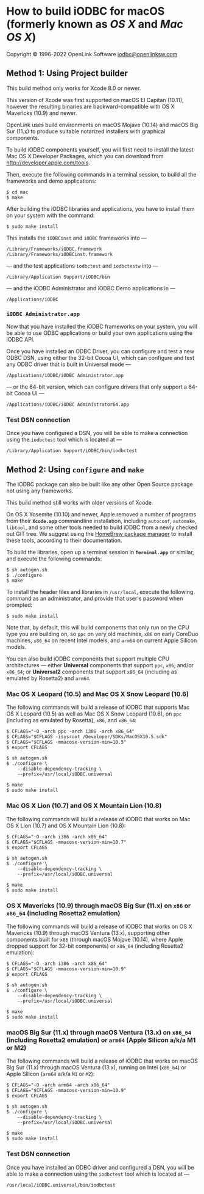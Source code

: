 # How to build iODBC for macOS (formerly known as _OS X_ and _Mac OS X_)

Copyright © 1996-2022 OpenLink Software <iodbc@openlinksw.com>

## Method 1: Using Project builder

This build method only works for Xcode 8.0 or newer.

This version of Xcode was first supported on macOS El Capitan (10.11), however the resulting binaries
are backward-compatible with OS X Mavericks (10.9) and newer.

OpenLink uses build environments on macOS Mojave (10.14) and macOS Big Sur (11.x) to produce suitable
notarized installers with graphical components.

To build iODBC components yourself, you will first need to install the latest Mac OS X Developer 
Packages, which you can download from <http://developer.apple.com/tools>.

Then, execute the following commands in a terminal session, to build all the frameworks and demo applications:

```shell
$ cd mac 
$ make
```

After building the iODBC libraries and applications, you have to install them on your system with the command:

```shell
$ sudo make install
```

This installs the `iODBCinst` and `iODBC` frameworks into —

```shell
/Library/Frameworks/iODBC.framework 
/Library/Frameworks/iODBCinst.framework
```

— and the test applications `iodbctest` and `iodbctestw` into —

```shell
/Library/Application Support/iODBC/bin
```

— and the iODBC Administrator and iODBC Demo applications in —

```shell
/Applications/iODBC
```

### `iODBC Administrator.app`

Now that you have installed the iODBC frameworks on your system, you will be able to use ODBC applications or build your own
applications using the iODBC API.

Once you have installed an ODBC Driver, you can configure and test a new ODBC DSN, using either the 32-bit Cocoa UI, which can configure
and test any ODBC driver that is built in Universal mode —

```shell
/Applications/iODBC/iODBC Administrator.app
```

— or the 64-bit version, which can configure drivers that only support a 64-bit Cocoa UI —

```shell
/Applications/iODBC/iODBC Administrator64.app
```

### Test DSN connection

Once you have configured a DSN, you will be able to make a connection using the `iodbctest` tool which is located at —

```shell
/Library/Application Support/iODBC/bin/iodbctest
```

## Method 2: Using `configure` and `make`

The iODBC package can also be built like any other Open Source package not using any frameworks.

This build method still works with older versions of Xcode.

On OS X Yosemite (10.10) and newer, Apple removed a number of programs from their **`Xcode.app`** commandline installation, including
`autoconf`, `automake`, `libtool`, and some other tools needed to build iODBC from a newly checked out GIT tree. We suggest
using the [HomeBrew package manager](http://brew.sh/) to install these tools, according to their documentation.

To build the libraries, open up a terminal session in **`Terminal.app`** or similar, and execute the following commands:

```shell
$ sh autogen.sh
$ ./configure
$ make
```

To install the header files and libraries in `/usr/local`, execute the following command as an administrator, 
and provide that user's password when prompted:

```shell
$ sudo make install
```

Note that, by default, this will build components that only run on the CPU type you are building on, so `ppc` 
on very old machines, `x86` on early CoreDuo machines, `x86_64` on recent Intel models, and `arm64` on current 
Apple Silicon models.

You can also build iODBC components that support multiple CPU architectures — either **Universal** components
that support `ppc`, `x86`, and/or `x86_64`; or **Universal2** components that support `x86_64` (including as 
emulated by Rosetta2) and `arm64`.

### Mac OS X Leopard (10.5) and Mac OS X Snow Leopard (10.6)

The following commands will build a release of iODBC that supports Mac OS X Leopard (10.5) as well as 
Mac OS X Snow Leopard (10.6), on `ppc` (including as emulated by Rosetta), `x86`, and `x86_64`:

```shell
$ CFLAGS="-O -arch ppc -arch i386 -arch x86_64"
$ CFLAGS="$CFLAGS -isysroot /Developer/SDKs/MacOSX10.5.sdk"
$ CFLAGS="$CFLAGS -mmacosx-version-min=10.5"
$ export CFLAGS

$ sh autogen.sh
$ ./configure \
    --disable-dependency-tracking \
    --prefix=/usr/local/iODBC.universal

$ make
$ sudo make install
```

### Mac OS X Lion (10.7) and OS X Mountain Lion (10.8)

The following commands will build a release of iODBC that works on Mac OS X Lion (10.7) 
and OS X Mountain Lion (10.8):

```shell
$ CFLAGS="-O -arch i386 -arch x86_64"
$ CFLAGS="$CFLAGS -mmacosx-version-min=10.7"
$ export CFLAGS

$ sh autogen.sh
$ ./configure \
    --disable-dependency-tracking \
    --prefix=/usr/local/iODBC.universal

$ make
$ sudo make install
```

### OS X Mavericks (10.9) through macOS Big Sur (11.x) on `x86` or `x86_64` (including Rosetta2 emulation)

The following commands will build a release of iODBC that works on OS X Mavericks (10.9) through macOS Ventura (13.x), 
supporting other components built for `x86` (through macOS Mojave (10.14), where Apple dropped support for 32-bit 
components) or `x86_64` (including Rosetta2 emulation):

```shell
$ CFLAGS="-O -arch i386 -arch x86_64"
$ CFLAGS="$CFLAGS -mmacosx-version-min=10.9"
$ export CFLAGS

$ sh autogen.sh
$ ./configure \
    --disable-dependency-tracking \
    --prefix=/usr/local/iODBC.universal

$ make
$ sudo make install
```

### macOS Big Sur (11.x) through macOS Ventura (13.x) on `x86_64` (including Rosetta2 emulation) or `arm64` (Apple Silicon a/k/a M1 or M2)

The following commands will build a release of iODBC that works on macOS Big Sur (11.x) through macOS Ventura (13.x), 
running on Intel (`x86_64`) or Apple Silicon (`arm64` a/k/a `M1` or `M2`):

```shell
$ CFLAGS="-O -arch arm64 -arch x86_64"
$ CFLAGS="$CFLAGS -mmacosx-version-min=10.9"
$ export CFLAGS

$ sh autogen.sh
$ ./configure \
    --disable-dependency-tracking \
    --prefix=/usr/local/iODBC.universal

$ make
$ sudo make install
```

### Test DSN connection

Once you have installed an ODBC driver and configured a DSN, you will be able to 
make a connection using the `iodbctest` tool which is located at —

    /usr/local/iODBC.universal/bin/iodbctest
